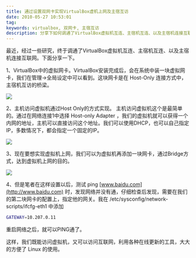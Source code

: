 ```yaml
---
title: 通过设置双网卡实现VirtualBox虚机上网及主宿互访
date: 2010-05-27 10:53:01
tag: 
keywords: virtualbox, 双网卡, 主宿互访
description: 分享下如何调通了VirtualBox虚拟机互连、主宿机互连、以及主宿机连接互联网。
---
```


最近，经过一些研究，终于调通了VirtualBox虚拟机互连、主宿机互连、以及主宿机连接互联网。下面分享一下。

1、VirtualBox中的虚拟网卡。VirtualBox安装完成后，会在系统中装一块虚拟网卡，我们在管理->全局设定中可以看到。这块网卡是在 Host-Only 连接方式中，主宿机互访的桥梁。

![](/20100527-virtualbox-network/01.jpg)

2、主机访问虚拟机通过Host Only的方式实现。
主机访问虚拟机这个是最简单的。通过在网络连接1中选择 Host-only Adapter ，我们的虚拟机就可以获得一个内网的地址，主机可以直接访问这个地址。我们可以使用DHCP，也可以自己指定IP，多数情况下，都会指定一个固定的IP。

![](/20100527-virtualbox-network/02.jpg)

3、现在要想实现虚拟机上网，我们可以为虚拟机再添加一块网卡，通过Bridge方式，达到虚拟机上网的目的。

![](/20100527-virtualbox-network/03.jpg)


4、但是笔者在这样设置以后，测试 ping [www.baidu.com](http://www.baidu.com) 时，发现网络并没有通，仔细检查后发现，需要在我们的第二块网卡的配置上，指定他的网关。我在 /etc/sysconfig/network-scripts/ifcfg-eth1 中添加
```sh
GATEWAY=10.207.0.11
```
重启网络之后，就可以PING通了。

这样，我们既能访问虚拟机，又可以访问互联网，利用各种在线更新的工具，大大的方便了 Linux 的使用。
